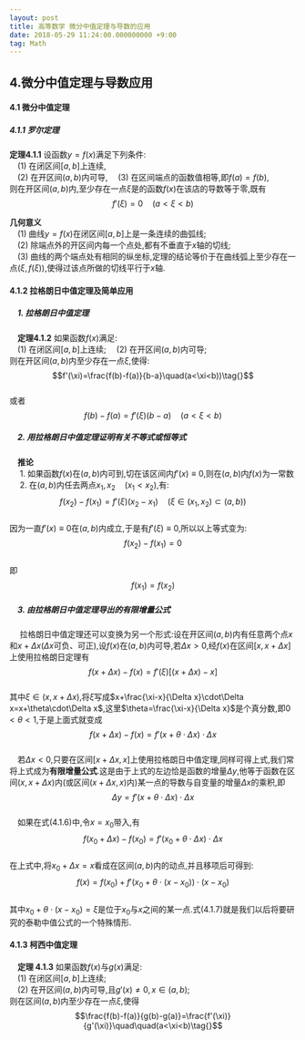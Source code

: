 ```yaml
---
layout: post
title: 高等数学 微分中值定理与导数的应用
date: 2018-05-29 11:24:00.000000000 +9:00
tag: Math
---
```


## 4.微分中值定理与导数应用

#### 4.1 微分中值定理

##### 4.1.1 罗尔定理

**定理4.1.1** 设函数$y=f(x)$满足下列条件:  
&ensp;&ensp;(1) 在闭区间$[a,b]$上连续,  
&ensp;&ensp;(2) 在开区间$(a,b)$内可导,
&ensp;&ensp;(3) 在区间端点的函数值相等,即$f(a)=f(b)$,  
则在开区间$(a,b)$内,至少存在一点$\xi$是的函数$f(x)$在该店的导数等于零,既有  
$$f'(\xi)=0\quad(a<\xi<b)\tag{}$$  

**几何意义**  
&ensp;&ensp;(1) 曲线$y=f(x)$在闭区间$[a,b]$上是一条连续的曲弧线;  
&ensp;&ensp;(2) 除端点外的开区间内每一个点处,都有不垂直于$x$轴的切线;  
&ensp;&ensp;(3) 曲线的两个端点处有相同的纵坐标,定理的结论等价于在曲线弧上至少存在一点$(\xi,f(\xi))$,使得过该点所做的切线平行于$x$轴.

#### 4.1.2 拉格朗日中值定理及简单应用

##### &ensp;&ensp;1. 拉格朗日中值定理
&ensp;&ensp;**定理4.1.2** 如果函数$f(x)$满足:  
&ensp;&ensp;(1) 在闭区间$[a,b]$上连续;
&ensp;&ensp;(2) 在开区间$(a,b)$内可导;  
则在开区间$(a,b)$内至少存在一点$\xi$,使得:  
$$f'(\xi)=\frac{f(b)-f(a)}{b-a}\quad(a<\xi<b))\tag{}$$  
或者
$$f(b)-f(a)=f'(\xi)(b-a)\quad(a<\xi<b)\tag{}$$    
##### &ensp;&ensp;2. 用拉格朗日中值定理证明有关不等式或恒等式  
&ensp;&ensp;**推论**  
&ensp;&ensp; 1. 如果函数$f(x)$在$(a,b)$内可到,切在该区间内$f'(x)\equiv0$,则在$(a,b)$内$f(x)$为一常数  
&ensp;&ensp; 2. 在$(a,b)$内任去两点$x_1, x_2\quad(x_1<x_2)$,有:  
$$f(x_2)-f(x_1)=f'(\xi)(x_2-x_1)\quad(\xi\in(x_1,x_2)\subset(a,b))\tag{}$$    
因为一直$f'(x)\equiv0$在$(a,b)$内成立,于是有$f'(\xi)\equiv0$,所以以上等式变为:  
$$f(x_2)-f(x_1)=0\tag{}$$    
即
$$f(x_1)=f(x_2 )\tag{}$$  

##### &ensp;&ensp;3. 由拉格朗日中值定理导出的有限增量公式
&ensp;&ensp; 拉格朗日中值定理还可以变换为另一个形式:设在开区间$(a,b)$内有任意两个点$x$和$x+\Delta x$($\Delta x$可负、可正),设$f(x)$在$(a,b)$内可导,若$\Delta x>0$,经$f(x)$在区间$[x,x+\Delta x]$上使用拉格朗日定理有  
$$f(x+\Delta x)-f(x)=f'(\xi)[(x+\Delta x)-x]\tag{}$$   
其中$\xi\in(x,x+\Delta x)$,将$\xi$写成$x+\frac{\xi-x}{\Delta x}\cdot\Delta x=x+\theta\cdot\Delta x$,这里$\theta=\frac{\xi-x}{\Delta x}$是个真分数,即$0<\theta<1$,于是上面式就变成
$$f(x+\Delta x)-f(x)=f'(x+\theta\cdot\Delta x)\cdot\Delta x\tag{4.1.6}$$  
&ensp;&ensp;若$\Delta x<0$,只要在区间$[x+\Delta x,x]$上使用拉格朗日中值定理,同样可得上式,我们常将上式成为**有限增量公式**.这是由于上式的左边恰是函数的增量$\Delta y$,他等于函数在区间$(x,x+\Delta x)$内(或区间$(x+\Delta x,x)$内)某一点的导数与自变量的增量$\Delta x$的乘积,即  
$$\Delta y=f'(x+\theta\cdot\Delta x)\cdot\Delta x\tag{}$$    
&ensp;&ensp;如果在式(4.1.6)中,令$x=x_0$带入,有  
$$f(x_0+\Delta x)-f(x_0)=f'(x_0+\theta\cdot\Delta x)\cdot\Delta x\tag{}$$  
在上式中,将$x_0+\Delta x=x$看成在区间$(a,b)$内的动点,并且移项后可得到:  
$$f(x)=f(x_0)+f'(x_0+\theta\cdot(x-x_0))\cdot(x-x_0)\tag{4.1.7}$$  
其中$x_0+\theta\cdot(x-x_0)=\xi$是位于$x_0$与$x$之间的某一点.式(4.1.7)就是我们以后将要研究的泰勒中值公式的一个特殊情形.
#### 4.1.3 柯西中值定理  
&ensp;&ensp;**定理 4.1.3** 如果函数$f(x)$与$g(x)$满足:  
&ensp;&ensp;(1) 在闭区间$[a,b]$上连续;  
&ensp;&ensp;(2) 在开区间$(a,b)$内可导,且$g'(x)\neq0,x\in(a,b)$;  
则在区间$(a,b)$内至少存在一点$\xi$,使得  
$$\frac{f(b)-f(a)}{g(b)-g(a)}=\frac{f'(\xi)}{g'(\xi)}\quad\quad(a<\xi<b)\tag{}$$  

